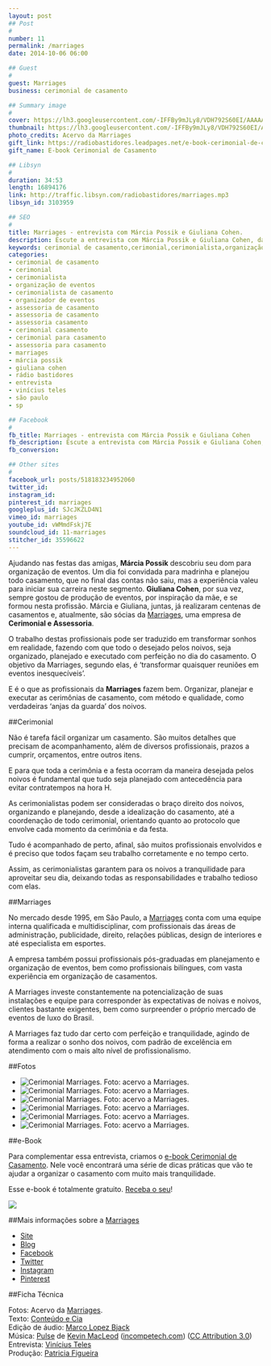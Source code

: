 ```yaml
---
layout: post
## Post
#
number: 11
permalink: /marriages 
date: 2014-10-06 06:00

## Guest
#
guest: Marriages
business: cerimonial de casamento

## Summary image
#
cover: https://lh3.googleusercontent.com/-IFFBy9mJLy8/VDH792S60EI/AAAAAAAAA-I/V-VxUlniF4Q/s800/10348928_725115384218537_3896542746822642418_o.jpg
thumbnail: https://lh3.googleusercontent.com/-IFFBy9mJLy8/VDH792S60EI/AAAAAAAAA-I/V-VxUlniF4Q/s800/10348928_725115384218537_3896542746822642418_o.jpg
photo_credits: Acervo da Marriages
gift_link: https://radiobastidores.leadpages.net/e-book-cerimonial-de-casamento/
gift_name: E-book Cerimonial de Casamento

## Libsyn
#
duration: 34:53
length: 16894176
link: http://traffic.libsyn.com/radiobastidores/marriages.mp3
libsyn_id: 3103959

## SEO
#
title: Marriages - entrevista com Márcia Possik e Giuliana Cohen.
description: Escute a entrevista com Márcia Possik e Giuliana Cohen, da Marriages, sobre assessoria e cerimonial de casamento.
keywords: cerimonial de casamento,cerimonial,cerimonialista,organização de eventos,cerimonialista de casamento,organizador de eventos,assessoria de casamento,assessoria de casamento,assessoria casamento,cerimonial casamento,cerimonial para casamento,assessoria para casamento,marriages,márcia possik,giuliana cohen,rádio bastidores,entrevista,vinícius teles,são paulo,sp
categories:
- cerimonial de casamento
- cerimonial
- cerimonialista
- organização de eventos
- cerimonialista de casamento
- organizador de eventos
- assessoria de casamento
- assessoria de casamento
- assessoria casamento
- cerimonial casamento
- cerimonial para casamento
- assessoria para casamento
- marriages
- márcia possik
- giuliana cohen
- rádio bastidores
- entrevista
- vinícius teles
- são paulo
- sp

## Facebook
#
fb_title: Marriages - entrevista com Márcia Possik e Giuliana Cohen
fb_description: Escute a entrevista com Márcia Possik e Giuliana Cohen, da Marriages, sobre assessoria e cerimonial de casamento. 
fb_conversion: 

## Other sites
#
facebook_url: posts/518183234952060
twitter_id: 
instagram_id: 
pinterest_id: marriages
googleplus_id: SJcJKZLD4N1
vimeo_id: marriages
youtube_id: vWMmdFskj7E
soundcloud_id: 11-marriages
stitcher_id: 35596622
---
```

Ajudando nas festas das amigas, **Márcia Possik** descobriu seu dom para organização de eventos. Um dia foi convidada para madrinha e planejou todo casamento, que no final das contas não saiu, mas a experiência valeu para iniciar sua carreira neste segmento. **Giuliana Cohen**, por sua vez, sempre gostou de produção de eventos, por inspiração da mãe, e se formou nesta profissão. Márcia e Giuliana, juntas, já realizaram centenas de casamentos e, atualmente, são sócias da [Marriages][ma], uma empresa de **Cerimonial e Assessoria**.

O trabalho destas profissionais pode ser traduzido em transformar sonhos em realidade, fazendo com que todo o desejado pelos noivos, seja organizado, planejado e executado com perfeição no dia do casamento. O objetivo da Marriages, segundo elas, é ‘transformar quaisquer reuniões em eventos inesquecíveis’. 

E é o que as profissionais da **Marriages** fazem bem. Organizar, planejar e executar as cerimônias de casamento, com método e qualidade, como verdadeiras ‘anjas da guarda’ dos noivos.

##Cerimonial

Não é tarefa fácil organizar um casamento. São muitos detalhes que precisam de acompanhamento, além de diversos profissionais, prazos a cumprir, orçamentos, entre outros itens.

E para que toda a cerimônia e a festa ocorram da maneira desejada pelos noivos é fundamental que tudo seja planejado com antecedência para evitar contratempos na hora H. 

As cerimonialistas podem ser consideradas o braço direito dos noivos, organizando e planejando, desde a idealização do casamento, até a coordenação de todo cerimonial, orientando quanto ao protocolo que envolve cada momento da cerimônia e da festa.

Tudo é acompanhado de perto, afinal, são muitos profissionais envolvidos e é preciso que todos façam seu trabalho corretamente e no tempo certo.

Assim, as cerimonialistas garantem para os noivos a tranquilidade para aproveitar seu dia, deixando todas as responsabilidades e trabalho tedioso com elas.

##Marriages

No mercado desde 1995, em São Paulo, a [Marriages][ma] conta com uma equipe interna qualificada e multidisciplinar, com profissionais das áreas de administração, publicidade, direito, relações públicas, design de interiores e até especialista em esportes.

A empresa também possui profissionais pós-graduadas em planejamento e organização de eventos, bem como profissionais bilíngues, com vasta experiência em organização de casamentos.

A Marriages investe constantemente na potencialização de suas instalações e equipe para corresponder às expectativas de noivas e noivos, clientes bastante exigentes, bem como surpreender o próprio mercado de eventos de luxo do Brasil.

A Marriages faz tudo dar certo com perfeição e tranquilidade, agindo de forma a realizar o sonho dos noivos, com padrão de excelência em atendimento com o mais alto nível de profissionalismo.

##Fotos

* ![][F00]
* ![][F01]
* ![][F02]
* ![][F03]
* ![][F04]
* ![][F06]

##e-Book

Para complementar essa entrevista, criamos o [e-book Cerimonial de Casamento][ebook_link]. Nele você encontrará uma série de dicas práticas que vão te ajudar a organizar o casamento com muito mais tranquilidade.

Esse e-book é totalmente gratuito. [Receba o seu][ebook_link]! 

[![][ebook]][ebook_link]

##Mais informações sobre a [Marriages][ma]

* [Site][ma]
* [Blog](http://www.bemcasada.com.br/)
* [Facebook](https://www.facebook.com/marriages.cerimonialeassessoria)
* [Twitter](https://twitter.com/_marriages_)
* [Instagram](http://instagram.com/marriagesassessoria)
* [Pinterest](http://www.pinterest.com/marriagesevent/)

##Ficha Técnica

Fotos: Acervo da [Marriages][ma].  
Texto: [Conteúdo e Cia][cia]  
Edição de áudio: [Marco Lopez Bjack][m]  
Música: [Pulse][pm] de [Kevin MacLeod][pm] ([incompetech.com][pm]) ([CC Attribution 3.0][CCA])  
Entrevista: [Vinícius Teles][v]  
Produção: [Patricia Figueira][pf]

[m]: https://www.facebook.com/MarcoLopezOficial
[v]: http://www.viniciusteles.com.br
[cia]: http://conteudoecia.com.br
[pf]: http://www.patriciafigueira.com.br
[CCA]: http://creativecommons.org/licenses/by/3.0/
[pm]: http://incompetech.com/music/royalty-free/index.html?isrc=USUAN1100102

[ma]: http://www.marriages.com.br/

[F00]: https://lh4.googleusercontent.com/-s-wFzM4WBeM/VDIAJmVjyrI/AAAAAAAABA0/aSL6GFalreM/s800/Casameno%2520Casa%2520Fasano.jpg "Cerimonial Marriages. Foto: acervo a Marriages."
[F01]: https://lh6.googleusercontent.com/-Y97ME8vYpcc/VDIAJmhBgbI/AAAAAAAAA-k/ydMVDklKyt8/s800/Casamento%2520Casa%2520Fasano%25203-1.jpg "Cerimonial Marriages. Foto: acervo a Marriages."
[F02]: https://lh3.googleusercontent.com/-G6_qFR-Powk/VDIAKd8DxYI/AAAAAAAABAw/Etsmqfq8vIE/s800/Casamento%2520Casa%2520Petra%2520%25283%2529.jpg "Cerimonial Marriages. Foto: acervo a Marriages."
[F03]: https://lh3.googleusercontent.com/-yZI__ZUwWuk/VDIAMcUDtLI/AAAAAAAABAM/_toe5VV3604/s800/Casamento%2520Leopolddo%2520Itaim%25202-1.jpg "Cerimonial Marriages. Foto: acervo a Marriages."
[F04]: https://lh3.googleusercontent.com/-Xo_RfJAmCQs/VDIANSe3igI/AAAAAAAABA8/M6vLatx0mVQ/s800/Casamento%2520Leopolldo%2520Itaim%25203-1.jpg "Cerimonial Marriages. Foto: acervo a Marriages."
[F05]: https://lh5.googleusercontent.com/-BaiYPMFlLOI/VDIANplMfeI/AAAAAAAABAQ/UXLf9DXN3DI/s800/Casamento%2520Palacio%2520dos%2520cedros.jpg "Cerimonial Marriages. Foto: acervo a Marriages."
[F06]: https://lh4.googleusercontent.com/-dACtMh4qA84/VDIAQli3wwI/AAAAAAAABBM/hFBoa2kw-_8/s800/Hotel%2520Unique-1.jpg "Cerimonial Marriages. Foto: acervo a Marriages."

[ebook_link]: https://radiobastidores.leadpages.net/e-book-cerimonial-de-casamento/
[ebook]: https://lh5.googleusercontent.com/-JHjDOn-6G54/VDfwuinH9UI/AAAAAAAABCI/UIRUZKlE_ks/s800/ebook-cerimonial-gratis.png